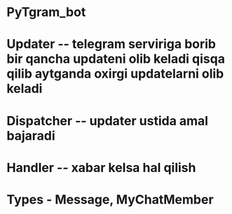 # PyTgram_bot

# Updater -- telegram serviriga borib bir qancha updateni olib keladi qisqa qilib aytganda oxirgi updatelarni olib keladi

# Dispatcher -- updater ustida amal bajaradi

# Handler -- xabar kelsa hal qilish 

# Types - Message, MyChatMember

